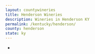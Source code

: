 ```yaml
---
layout: countywineries
title: Henderson Wineries
description: Wineries in Henderson KY
permalink: /kentucky/henderson/
county: henderson
state: ky
---
```

-
